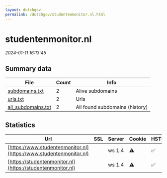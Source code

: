 ```yaml
---
layout: dutchgov
permalink: /dutchgov/studentenmonitor.nl.html
---
```



# studentenmonitor.nl
*2024-01-11 16:13:45*
## Summary data


| File       | Count | Info |
|------------|-------|------|
|[subdomains.txt](/data/studentenmonitor.nl/subdomains.txt)|2|Alive subdomains|
|[urls.txt](/data/studentenmonitor.nl/urls.txt)|2|Urls|
|[all_subdomains.txt](/data/studentenmonitor.nl/all_subdomains.txt)|2|All found subdomains (history)|


## Statistics


| Url | SSL | Server | Cookie | HSTS | CSP | XFO | XXP | RP | Tech |Title |
|------------|-------|------|------|------|------|------|------|------|------|------|
|[https://www.studentenmonitor.nl](https://www.studentenmonitor.nl)| |ws 1.4|:warning: |:white_check_mark: | | :white_check_mark: | | :white_check_mark: |HSTS|Studentenmonitor...|
|[https://studentenmonitor.nl](https://studentenmonitor.nl)| |ws 1.4|:warning: |:white_check_mark: | | :white_check_mark: | | :white_check_mark: |HSTS|Studentenmonitor...|